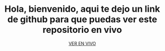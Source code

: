 <h1 font-size=:"3rem" align="center">Hola, bienvenido, aqui te dejo un link de github para  que puedas ver este repositorio en vivo</h1>
<p align="center"><a href="https://jramo5.github.io/pasteleria.github.io/" font-size="2rem" align="center">VER EN VIVO</a></p>

